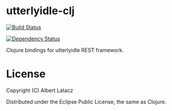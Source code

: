 utterlyidle-clj
===============

[![Build Status](https://secure.travis-ci.org/albertlatacz/utterlyidle-clj.png)](http://travis-ci.org/albertlatacz/utterlyidle-clj)

[![Dependency Status](https://www.versioneye.com/user/projects/53021040ec1375a861000673#dialog_dependency_badge)](http://travis-ci.org/albertlatacz/utterlyidle-clj)



Clojure bindings for utterlyidle REST framework.


License
=======

Copyright (C) Albert Latacz

Distributed under the Eclipse Public License, the same as Clojure.
